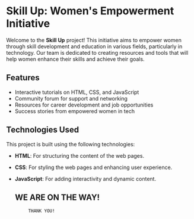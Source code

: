 # Skill Up: Women's Empowerment Initiative

Welcome to the **Skill Up** project! This initiative aims to empower women through skill development and education in various fields, particularly in technology. Our team is dedicated to creating resources and tools that will help women enhance their skills and achieve their goals.


## Features

- Interactive tutorials on HTML, CSS, and JavaScript
- Community forum for support and networking
- Resources for career development and job opportunities
- Success stories from empowered women in tech

## Technologies Used

This project is built using the following technologies:

- **HTML**: For structuring the content of the web pages.
- **CSS**: For styling the web pages and enhancing user experience.
- **JavaScript**: For adding interactivity and dynamic content.

  ## WE ARE ON THE WAY!

           THANK YOU!

